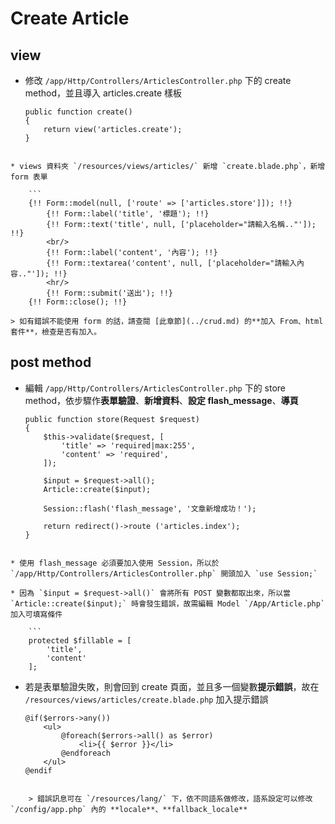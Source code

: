 # Create Article

## view
* 修改 `/app/Http/Controllers/ArticlesController.php` 下的 create method，並且導入 articles.create 樣板

	```
    public function create()
    {
        return view('articles.create');
    }
```

* views 資料夾 `/resources/views/articles/` 新增 `create.blade.php`，新增 form 表單

	```
	{!! Form::model(null, ['route' => ['articles.store']]); !!}
		{!! Form::label('title', '標題'); !!}
		{!! Form::text('title', null, ['placeholder="請輸入名稱.."']); !!}
		<br/>
		{!! Form::label('content', '內容'); !!}
		{!! Form::textarea('content', null, ['placeholder="請輸入內容.."']); !!}
		<hr/>
		{!! Form::submit('送出'); !!}
	{!! Form::close(); !!}
```

	> 如有錯誤不能使用 form 的話，請查閱 [此章節](../crud.md) 的**加入 From、html 套件**，檢查是否有加入。

## post method
* 編輯 `/app/Http/Controllers/ArticlesController.php` 下的 store method，依步驟作**表單驗證**、**新增資料**、**設定 flash_message**、**導頁**

	```
	public function store(Request $request)
	{
		$this->validate($request, [
			'title' => 'required|max:255',
			'content' => 'required',
		]);

		$input = $request->all();
		Article::create($input);

		Session::flash('flash_message', '文章新增成功！');

		return redirect()->route ('articles.index');
	}
```

* 使用 flash_message 必須要加入使用 Session，所以於  `/app/Http/Controllers/ArticlesController.php` 開頭加入 `use Session;`

* 因為 `$input = $request->all()` 會將所有 POST 變數都取出來，所以當 `Article::create($input);` 時會發生錯誤，故需編輯 Model `/App/Article.php` 加入可填寫條件

	```
	protected $fillable = [
		'title',
		'content'
	];
```

* 若是表單驗證失敗，則會回到 create 頁面，並且多一個變數**提示錯誤**，故在 `/resources/views/articles/create.blade.php` 加入提示錯誤

	```
	@if($errors->any())
		<ul>
			@foreach($errors->all() as $error)
				<li>{{ $error }}</li>
			@endforeach
		</ul>
	@endif
```

	> 錯誤訊息可在 `/resources/lang/` 下，依不同語系做修改，語系設定可以修改 `/config/app.php` 內的 **locale**、**fallback_locale**
